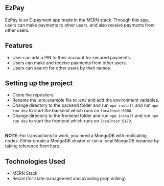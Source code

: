 ## EzPay

EzPay is an E-payment app made in the MERN stack. Through this app, users can make payments to other users, and also receive payments from other users. 

## Features

- User can add a PIN to their account for secured payments.
- Users can make and receive payments from other users.
- Users can search for other users by their names.

## Setting up the project
- Clone the repository
- Rename the .env.example file to .env and add the environment variables.
- Change directory to the backend folder and run `npm install` and run `npm run dev` to start the backend which runs on ``localhost:3000``.
- Change directory to the frontend folder and run `npm install` and run `npm run dev` to start the frontend which runs on ``localhost:5173``. <br /> <br />


**NOTE**: For transactions to work, you need a MongoDB with replicating nodes. Either create a MongoDB cluster or run a local MongoDB instance by taking reference from [here](https://docs.mongodb.com/manual/tutorial/deploy-replica-set-for-testing/). 

## Technologies Used
- MERN Stack
- Recoil (for state management and avoiding prop drilling)

